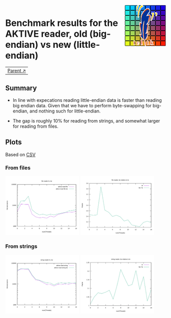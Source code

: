 <img src='../../../doc/assets/aktive-logo-128.png' style='float:right;'>

# Benchmark results for the AKTIVE reader, old (big-endian) vs new (little-endian)

||
|---|
|[Parent ↗](../README.md)|

## Summary

  - In line with expecations reading little-endian data is faster than
    reading big endian data. Given that we have to perform
    byte-swapping for big-endian, and nothing such for little-endian.

  - The gap is roughly 10% for reading from strings, and somewhat
    larger for reading from files.

## Plots

Based on [CSV](aktive-read-le-be.csv)

### From files

[<img src='aktive-read-le-1.svg' style='width:46%;'>](aktive-read-le-1.svg)
[<img src='aktive-read-le-2.svg' style='width:46%;'>](aktive-read-le-2.svg)

### From strings

[<img src='aktive-read-le-3.svg' style='width:46%;'>](aktive-read-le-3.svg)
[<img src='aktive-read-le-4.svg' style='width:46%;'>](aktive-read-le-4.svg)
